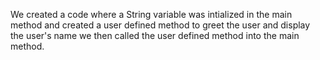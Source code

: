 We created a code where a String variable was intialized in the main method and created a user defined method to greet the user and display the user's name we then called the user defined method into the main method.
